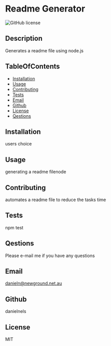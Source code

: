 
  # Readme Generator
  ![GitHub license](https://img.shields.io/badge/license-MIT-blue.svg)
  ## Description
  Generates a readme file using node.js
  ## TableOfContents
  * [Installation](#installation)
  * [Usage](#usage)
  * [Contributing](#contributing)
  * [Tests](#tests)
  * [Email](#email)
  * [Github](#github)
  * [License](#license)
  * [Qestions](#qestions)
  ## Installation
  users choice
  ## Usage
  generating a readme filenode
  ## Contributing
  automates a readme file to reduce the tasks time
  ## Tests
  npm test
  ## Qestions
  Please e-mail me if you have any questions
  ## Email
  danieln@newground.net.au
  ## Github
  danielnels
  ## License
  MIT 
  
